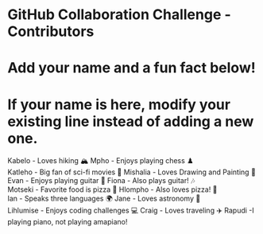 # GitHub Collaboration Challenge - Contributors

# Add your name and a fun fact below!
# If your name is here, modify your existing line instead of adding a new one.

Kabelo - Loves hiking 🏔️  Mpho - Enjoys playing chess ♟️  
Katleho - Big fan of sci-fi movies 🎥 Mishalia - Loves Drawing and Painting 🚀  
Evan - Enjoys playing guitar 🎸 Fiona - Also plays guitar! 🎶  
Motseki - Favorite food is pizza 🍕 Hlompho - Also loves pizza! 🍕  
Ian - Speaks three languages 🌍 Jane - Loves astronomy 🔭  
Lihlumise - Enjoys coding challenges 💻 Craig - Loves traveling ✈️
Rapudi -I playing piano, not playing amapiano!